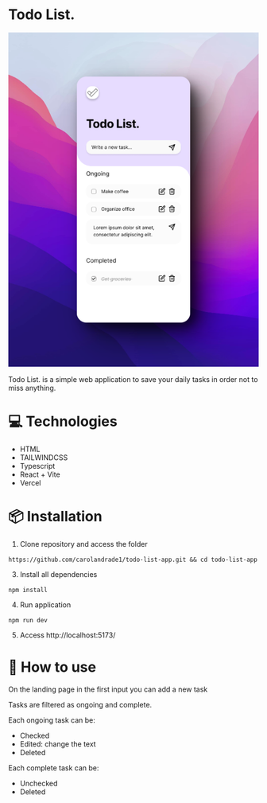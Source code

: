 # Todo List.

![Mockup](./public/mockup.png)

Todo List. is a simple web application to save your daily tasks in order not to miss anything.

# 💻 Technologies

- HTML
- TAILWINDCSS
- Typescript
- React + Vite
- Vercel

# 📦 Installation

1. Clone repository and access the folder

```
https://github.com/carolandrade1/todo-list-app.git && cd todo-list-app
```

3. Install all dependencies

```
npm install
```

4. Run application

```
npm run dev
```

5. Access http://localhost:5173/

# 🚀 How to use

On the landing page in the first input you can add a new task

Tasks are filtered as ongoing and complete.

Each ongoing task can be:

- Checked
- Edited: change the text
- Deleted

Each complete task can be:

- Unchecked
- Deleted
